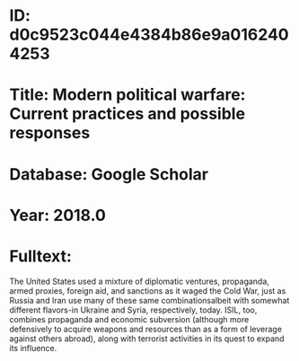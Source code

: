 # ID: d0c9523c044e4384b86e9a0162404253
# Title: Modern political warfare: Current practices and possible responses
# Database: Google Scholar
# Year: 2018.0
# Fulltext:
The United States used a mixture of diplomatic ventures, propaganda, armed proxies, foreign aid, and sanctions as it waged the Cold War, just as Russia and Iran use many of these same combinationsalbeit with somewhat different flavors-in Ukraine and Syria, respectively, today.
ISIL, too, combines propaganda and economic subversion (although more defensively to acquire weapons and resources than as a form of leverage against others abroad), along with terrorist activities in its quest to expand its influence.